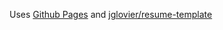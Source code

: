 
Uses [Github Pages](https://pages.github.com/) and [jglovier/resume-template](https://github.com/jglovier/resume-template)

